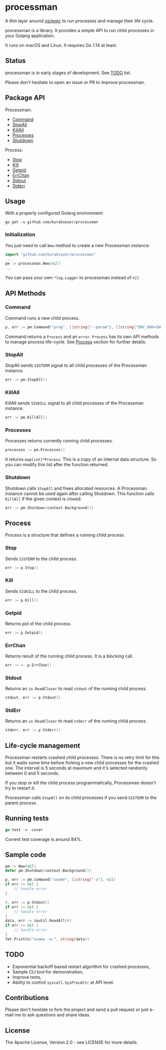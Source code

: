 # processman

A thin layer around [os/exec](https://golang.org/pkg/os/exec/) to run processes and manage their life cycle. 

processman is a library. It provides a simple API to run child processes in your Golang application. 

It runs on macOS and Linux. It requires Go 1.14 at least.

## Status

processman is in early stages of development. See [TODO](#todo) list. 

Please don't hesitate to open an issue or PR to improve processman.

## Package API

Processman:

* [Command](#command)
* [StopAll](#stopall)
* [KillAll](#killall)
* [Processes](#processes)
* [Shutdown](#shutdown)

Process:

* [Stop](#stop) 
* [Kill](#kill)
* [Getpid](#getpid)
* [ErrChan](#errchan)
* [Stdout](#stdout)
* [Stderr](#stderr)

## Usage

With a properly configured Golang environment:

```
go get -u github.com/buraksezer/processman
```

### Initialization

You just need to call `New` method to create a new Processman instance:

```go
import "github.com/buraksezer/processman"
...
pm := processman.New(nil)
...
```

You can pass your own `*log.Logger` to processman instead of `nil`

## API Methods

### Command

Command runs a new child process.

```go
p, err := pm.Command("prog", []string{"--param"}, []string{"ENV_VAR=VAL"})
```  

Command returns a `Process` and an `error`. `Process` has its own API methods to manage process life-cycle. 
See [Process](#process) section for further details.

### StopAll

StopAll sends `SIGTERM` signal to all child processes of the Processman instance.

```go
err := pm.StopAll()
```

### KillAll

KillAll sends `SIGKILL` signal to all child processes of the Processman instance.

```go
err := pm.KillAll()
```

### Processes

Processes returns currently running child processes. 

```go
processes := pm.Processes()
```

It returns `map[int]*Process`. This is a copy of an internal data structure. So you can modify this list after 
the function returned.

### Shutdown

Shutdown calls `StopAll` and frees allocated resources. A Processman instance cannot be used again after calling Shutdown.
This function calls `KillAll` if the given context is closed.

```go
err := pm.Shutdown(context.Background())
```

## Process

Process is a structure that defines a running child process. 

### Stop

Sends `SIGTERM` to the child process. 

```go
err := p.Stop()
```

### Kill

Sends `SIGKILL` to the child process. 

```go
err := p.Kill()
```

### Getpid

Returns pid of the child process.

```go
err := p.Getpid()
```

### ErrChan

Returns result of the running child process. It is a blocking call.

```go
err := <- p.ErrChan()
```

### Stdout

Returns an `io.ReadCloser` to read `stdout` of the running child process.

```go
stdout, err := p.Stdout()
```

### StdErr

Returns an `io.ReadCloser` to read `stderr` of the running child process.

```go
stderr, err := p.Stderr()
```

## Life-cycle management

Processman restarts crashed child processes. There is no retry limit for this but it waits some time before forking a 
new child processes for the crashed one. The interval is 5 seconds at maximum and it's selected randomly between 
0 and 5 seconds. 

If you stop or kill the child process programmatically, Processman doesn't try to restart it. 

Processman calls `StopAll` on its child processes if you send `SIGTERM` to the parent process.

## Running tests

```go
go test -v -cover
```

Current test coverage is around 84%. 

## Sample code

```go
pm := New(nil)
defer pm.Shutdown(context.Background())

p, err := pm.Command("uname", []string{"-a"}, nil)
if err != nil {
    // handle error
}

r, err := p.Stdout()
if err != nil {
    // handle error
}
data, err := ioutil.ReadAll(r)
if err != nil {
    // handle error
}
fmt.Println("uname -a:", string(data))
```

## TODO

* Exponential backoff based restart algorithm for crashed processes,
* Sample CLI tool for demonstration,
* Improve tests, 
* Ability to control `syscall.SysProcAttr` at API level.

## Contributions

Please don't hesitate to fork the project and send a pull request or just e-mail me to ask questions and share ideas.

## License

The Apache License, Version 2.0 - see LICENSE for more details.